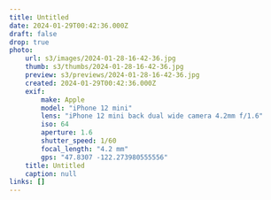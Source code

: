 ```yaml
---
title: Untitled
date: 2024-01-29T00:42:36.000Z
draft: false
drop: true
photo:
    url: s3/images/2024-01-28-16-42-36.jpg
    thumb: s3/thumbs/2024-01-28-16-42-36.jpg
    preview: s3/previews/2024-01-28-16-42-36.jpg
    created: 2024-01-29T00:42:36.000Z
    exif:
        make: Apple
        model: "iPhone 12 mini"
        lens: "iPhone 12 mini back dual wide camera 4.2mm f/1.6"
        iso: 64
        aperture: 1.6
        shutter_speed: 1/60
        focal_length: "4.2 mm"
        gps: "47.8307 -122.273980555556"
    title: Untitled
    caption: null
links: []
---
```

